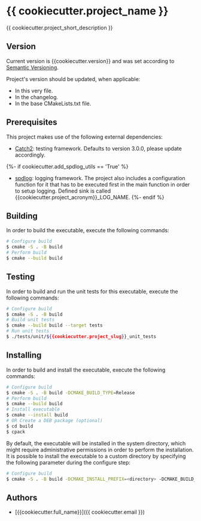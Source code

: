 # {{ cookiecutter.project_name }}

{{ cookiecutter.project_short_description }}

## Version

Current version is {{cookiecutter.version}} and was set according to [Semantic Versioning](https://semver.org/spec/v2.0.0.html).

Project's version should be updated, when applicable:

- In this very file.
- In the changelog.
- In the base CMakeLists.txt file.

## Prerequisites

This project makes use of the following external dependencies:

- [Catch2](https://github.com/catchorg/Catch2): testing framework. Defaults to version 3.0.0, please
  update accordingly.

{%- if cookiecutter.add_spdlog_utils == 'True' %}
- [spdlog](https://github.com/gabime/spdlog): logging framework. The project also includes a
  configuration function for it that has to be executed first in the main function in order to setup
  logging. Defined sink is called {{cookiecutter.project_acronym}}_LOG_NAME.
{%- endif %}

## Building

In order to build the executable, execute the following commands:

```bash
# Configure build
$ cmake -S . -B build
# Perform build
$ cmake --build build
```

## Testing

In order to build and run the unit tests for this executable, execute the following commands:

```bash
# Configure build
$ cmake -S . -B build
# Build unit tests
$ cmake --build build --target tests
# Run unit tests
$ ./tests/unit/${{cookiecutter.project_slug}}_unit_tests
```

## Installing

In order to build and install the executable, execute the following commands:

```bash
# Configure build
$ cmake -S . -B build -DCMAKE_BUILD_TYPE=Release
# Perform build
$ cmake --build build
# Install executable
$ cmake --install build
# OR Create a DEB package (optional)
$ cd build
$ cpack
```

By default, the executable will be installed in the system directory, which might require
administrative permissions in order to perform the installation. It is possible to install the
executable to a custom directory by specifying the following parameter during the configure step:

```bash
# Configure build
$ cmake -S . -B build -DCMAKE_INSTALL_PREFIX=<directory> -DCMAKE_BUILD_TYPE=Release
```

## Authors

- [{{cookiecutter.full_name}}]({{ cookiecutter.email }})
